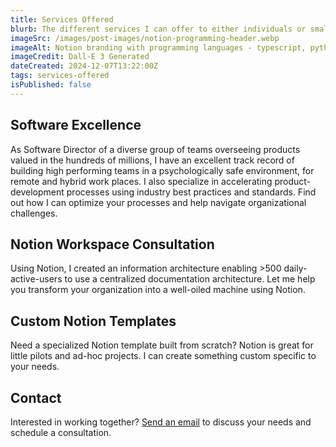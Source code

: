 ```yaml
---
title: Services Offered
blurb: The different services I can offer to either individuals or small to mid-size organizations.
imageSrc: /images/post-images/notion-programming-header.webp
imageAlt: Notion branding with programming languages - typescript, python, sveltekit logos
imageCredit: Dall-E 3 Generated
dateCreated: 2024-12-07T13:22:00Z
tags: services-offered
isPublished: false
---
```


## Software Excellence

As Software Director of a diverse group of teams overseeing products valued in the hundreds of millions, I have an excellent track record of building high performing teams in a psychologically safe environment, for remote and hybrid work places. I also specialize in accelerating product-development processes using industry best practices and standards. Find out how I can optimize your processes and help navigate organizational challenges.

## Notion Workspace Consultation

Using Notion, I created an information architecture enabling >500 daily-active-users to use a centralized documentation architecture. Let me help you transform your organization into a well-oiled machine using Notion.

## Custom Notion Templates

Need a specialized Notion template built from scratch? Notion is great for little pilots and ad-hoc projects. I can create something custom specific to your needs.

## Contact

Interested in working together? [Send an email](/contact) to discuss your needs and schedule a consultation.